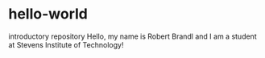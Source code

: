 # hello-world
introductory repository
Hello, my name is Robert Brandl and I am a student at Stevens Institute of Technology!
